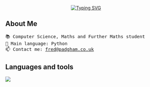 <p align="center">
  <a href="https://git.io/typing-svg">
    <img src="https://readme-typing-svg.demolab.com?font=Fira+Code&size=24&pause=1000&center=true&vCenter=true&random=false&width=500&height=50&lines=A-Level+Student;Currently+learning+Rust" alt="Typing SVG"   />
  </a>
</p>

<h2>About Me</h3>
<pre>
📚 Computer Science, Maths and Further Maths student
🌟 Main language: Python
📫 Contact me: <a href="mailto:fred@padgham.co.uk">fred@padgham.co.uk</a>
</pre>

<h2>Languages and tools</h2>
<a href="https://skillicons.dev">
  <img src="https://skillicons.dev/icons?i=css,flask,html,java,js,mysql,py,raspberrypi,react,rust,tailwind,vite" />
</a>
